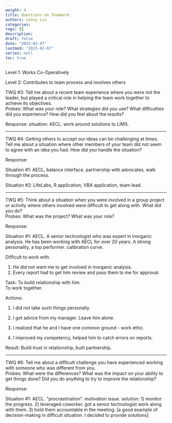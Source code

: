 ```yaml
---
weight: 4
title: Questions on Teamwork
authors: Lenny Lin
categories: 
tags: []
description: 
draft: false
date: "2023-02-07"
lastmod: "2023-02-07"
series: null
toc: true
---
```


Level 1: Works Co-Operatively

Level 2: Contributes to team process and involves others

TWQ #3: Tell me about a recent team experience where you were not the leader, but played a critical role in helping the team work together to achieve its objectives.  
Probes: What was your role?  What strategies did you use? What difficulties did you experience? How did you feel about the results?  

Response:  situation: AECL. work around solutions to LIMS.

---

TWQ #4: Getting others to accept our ideas can be challenging at times.  Tell me about a situation where other members of your team did not seem to agree with an idea you had.  How did you handle the situation?

Response:   

Situation #1: AECL, balance interface.  partnership with advocates, walk through the process.

Situation #2: LifeLabs, R application, VBA application, team lead.

---

TWQ #5: Think about a situation when you were involved in a group project or activity where others involved were difficult to get along with.  What did you do?  
Probes: What was the project? What was your role?

Response:  

Situation #1: AECL.  A senior technologist who was expert in inorganic analysis. He has been working with AECL for over 20 years.  A strong personality, a top performer.  calibration curve.  

Difficult to work with.  

1) He did not want me to get involved in inorganic analysis.   
2) Every report had to get him review and pass them to me for approval.  

Task:
To build relationship with him.  
To work together.

Actions:  
1) I did not take such things personally.

2) I got advice from my manager.  Leave him alone.

2) I realized that he and I have one common ground - work ethic.  

3) I improved my competency, helped him to catch errors on reports.

Result: Build trust in relationship, built partnership.






---

TWQ #6: Tell me about a difficult challenge you have experienced working with someone who was different from you.  
Probes:  What were the differences?  What was the impact on your ability to get things done?  Did you do anything to try to improve the relationship?


Response:  

Situation #1: AECL. "procrastination".  motivation issue. solution: 1) monitor the progress. 2) leveraged coworker. got a senior technologist work along with them. 3) hold them accountable in the meeting.  [a good example of decision-making in difficult situation.  I decided to provide solutions]
